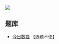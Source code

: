 ![](https://cn.sudoku.today/pic/outsidesumgreater/22326_263221.png)

## 题库
- [今日数独](https://cn.sudoku.today/g-hybrid-sudoku-greater-than-sum-frame/) 【选题不便】